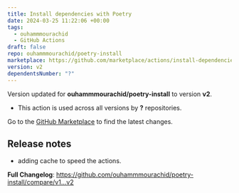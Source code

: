 ```yaml
---
title: Install dependencies with Poetry
date: 2024-03-25 11:22:06 +00:00
tags:
  - ouhammmourachid
  - GitHub Actions
draft: false
repo: ouhammmourachid/poetry-install
marketplace: https://github.com/marketplace/actions/install-dependencies-with-poetry
version: v2
dependentsNumber: "?"
---
```



Version updated for **ouhammmourachid/poetry-install** to version **v2**.
- This action is used across all versions by **?** repositories.

Go to the [GitHub Marketplace](https://github.com/marketplace/actions/install-dependencies-with-poetry) to find the latest changes.

## Release notes


* adding cache to speed the actions.

**Full Changelog**: https://github.com/ouhammmourachid/poetry-install/compare/v1...v2

